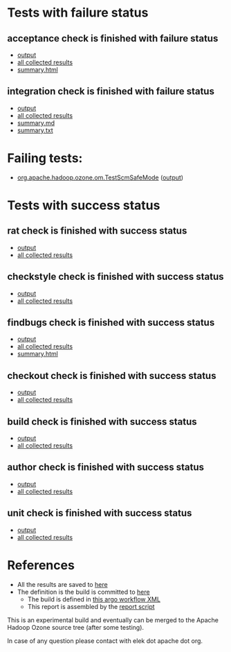 # Tests with failure status

## acceptance check is finished with failure status

   * [output](https://raw.githubusercontent.com/elek/ozone-ci-03/master/pr/pr-hdds-2417-rvf4c/acceptance/output.log)
   * [all collected results](https://github.com/elek/ozone-ci-03/tree/master/pr/pr-hdds-2417-rvf4c/acceptance)
   * [summary.html](https://elek.github.io/ozone-ci-03/pr/pr-hdds-2417-rvf4c/acceptance/summary.html)


## integration check is finished with failure status

   * [output](https://raw.githubusercontent.com/elek/ozone-ci-03/master/pr/pr-hdds-2417-rvf4c/integration/output.log)
   * [all collected results](https://github.com/elek/ozone-ci-03/tree/master/pr/pr-hdds-2417-rvf4c/integration)
   * [summary.md](https://github.com/elek/ozone-ci-03/tree/master/pr/pr-hdds-2417-rvf4c/integration/summary.md)
   * [summary.txt](https://github.com/elek/ozone-ci-03/tree/master/pr/pr-hdds-2417-rvf4c/integration/summary.txt)

# Failing tests: 

 * [org.apache.hadoop.ozone.om.TestScmSafeMode](hadoop-ozone/integration-test/org.apache.hadoop.ozone.om.TestScmSafeMode.txt) ([output](hadoop-ozone/integration-test/org.apache.hadoop.ozone.om.TestScmSafeMode-output.txt))


# Tests with success status

## rat check is finished with success status

   * [output](https://raw.githubusercontent.com/elek/ozone-ci-03/master/pr/pr-hdds-2417-rvf4c/rat/output.log)
   * [all collected results](https://github.com/elek/ozone-ci-03/tree/master/pr/pr-hdds-2417-rvf4c/rat)


## checkstyle check is finished with success status

   * [output](https://raw.githubusercontent.com/elek/ozone-ci-03/master/pr/pr-hdds-2417-rvf4c/checkstyle/output.log)
   * [all collected results](https://github.com/elek/ozone-ci-03/tree/master/pr/pr-hdds-2417-rvf4c/checkstyle)


## findbugs check is finished with success status

   * [output](https://raw.githubusercontent.com/elek/ozone-ci-03/master/pr/pr-hdds-2417-rvf4c/findbugs/output.log)
   * [all collected results](https://github.com/elek/ozone-ci-03/tree/master/pr/pr-hdds-2417-rvf4c/findbugs)
   * [summary.html](https://elek.github.io/ozone-ci-03/pr/pr-hdds-2417-rvf4c/findbugs/summary.html)


## checkout check is finished with success status

   * [output](https://raw.githubusercontent.com/elek/ozone-ci-03/master/pr/pr-hdds-2417-rvf4c/checkout/output.log)
   * [all collected results](https://github.com/elek/ozone-ci-03/tree/master/pr/pr-hdds-2417-rvf4c/checkout)


## build check is finished with success status

   * [output](https://raw.githubusercontent.com/elek/ozone-ci-03/master/pr/pr-hdds-2417-rvf4c/build/output.log)
   * [all collected results](https://github.com/elek/ozone-ci-03/tree/master/pr/pr-hdds-2417-rvf4c/build)


## author check is finished with success status

   * [output](https://raw.githubusercontent.com/elek/ozone-ci-03/master/pr/pr-hdds-2417-rvf4c/author/output.log)
   * [all collected results](https://github.com/elek/ozone-ci-03/tree/master/pr/pr-hdds-2417-rvf4c/author)


## unit check is finished with success status

   * [output](https://raw.githubusercontent.com/elek/ozone-ci-03/master/pr/pr-hdds-2417-rvf4c/unit/output.log)
   * [all collected results](https://github.com/elek/ozone-ci-03/tree/master/pr/pr-hdds-2417-rvf4c/unit)




# References

 * All the results are saved to [here](https://github.com/elek/ozone-ci-03/tree/master/pr/pr-hdds-2417-rvf4c/)
 * The definition is the build is committed to [here](https://github.com/elek/argo-ozone)
    * The build is defined in [this argo workflow XML](https://github.com/elek/argo-ozone/blob/master/ozone-build.yaml)
    * This report is assembled by the [report script](https://github.com/elek/argo-ozone/blob/master/scripts/report.sh)

This is an experimental build and eventually can be merged to the Apache Hadoop Ozone source tree (after some testing).

In case of any question please contact with elek dot apache dot org.
